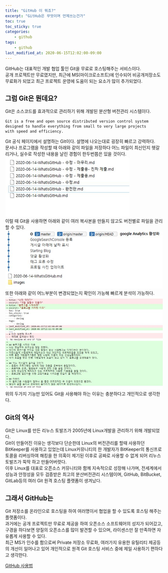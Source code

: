 ```yaml
---
title: "GitHub 이 뭐죠?"
excerpt: "GitHub은 무엇이며 언제쓰는건가"
toc: true
toc_sticky: true
categories:
    - github
tags:
    - github
last_modified_at: 2020-06-15T12:02:00-09:00
---
```

GitHub는 대표적인 개발 협업 툴인 Git을 무료로 호스팅해주는 서비스이다.  
공개 프로젝트만 무료였지만, 최근에 MS(마이크로소프트)에 인수되어
 비공개저장소도 무료화가 되었고 최근 프로젝트 운영에 도움이 되는 요소가 많이 추가되었다.  

## 그럼 Git은 뭔데요?
Git은 소스코드를 효과적으로 관리하기 위해 개발된 분산형 버전관리 시스템이다.  
```
Git is a free and open source distributed version control system
designed to handle everything from small to very large projects
with speed and efficiency.
```
Git 공식 페이지에서 설명하는 Git이다. 설명에 나오는대로 굉장히 빠르고 강력하다.  
문서나 프로그램을 작성할 때 아래와 같이 파일을 저장하다 어느 파일이 최신인지 헷갈리거나, 실수로 작성한 내용을 날린 경험이 한두번쯤은 있을 것이다.  
![처참한버전관리](https://raw.githubusercontent.com/always0ne/always0ne.github.io/master/_posts/github/images/WhatIsGit1.JPG)  
이럴 때 Git을 사용하면 아래와 같이 여러 복사본을 만들지 않고도 버전별로 파일을 관리할 수 있다.  
![Git을 사용하였을 때](https://raw.githubusercontent.com/always0ne/always0ne.github.io/master/_posts/github/images/WhatIsGit2.JPG)  
또한 아래와 같이 어느부분이 변경되었는지 확인이 가능해 빠르게 분석이 가능하다.    
![diff를 사용했을 때](https://raw.githubusercontent.com/always0ne/always0ne.github.io/master/_posts/github/images/WhatIsGit3.JPG)  
위의 두가지 기능만 있어도 Git을 사용해야 하는 이유는 충분하다고 개인적으로 생각한다.  

## Git의 역사
Git은 Linux를 만든 리누스 토발즈가 2005년에 Linux개발을 관리하기 위해 개발되었다.  
Git이 만들어진 이유는 생각보다 단순한데 Linux의 버전관리를 할때 사용하던 BitKeeper를 사용하고 있었는데 
Linux커뮤니티의 한 개발자가 BitKeeper의 통신프로토콜을 리버싱하여 해킹을 한 의혹이 제기된 이후로
 공짜로 사용할 수 없게 되어 리누스 토발즈가 뚝딱 하고 만들어버렷다.  
이후 Linux를 대표로 오픈소스 커뮤니티와 함께 지속적으로 성장해 나가며, 
전세계에서 성능과 안정성을 모두 검증받은 최고의 분산버전관리 시스템이며,
 GitHub, BitBucket, GitLab등의 여러 Git 원격 호스팅 플랫폼이 생겨났다.  
 
## 그래서 GitHub는
Git 저장소를 온라인으로 호스팅을 하여 여러명이서 협업을 할 수 있도록 호스팅 해주는 플랫폼이다.  
과거에는 공개 프로젝트만 무료로 제공을 하여 오픈소스 소프트웨어의 성지가 되어갔고,
 구경을 하다보면 양질의 오픈소스를 많이 발견할 수 있으며, 라이센스만 잘 만족하면 자유롭게 사용할 수 있다.  
최근 MS가 인수를 함으로써 Private 저장소 무료화, 여러가지 유용한 유틸리티 제공등의 개선이 일어나고 있어
개인적으로 원격 Git 호스팅 서비스 중에 제일 사용하기 편하다고 생각한다.

[GitHub 사용법](/categories/github/)
 
